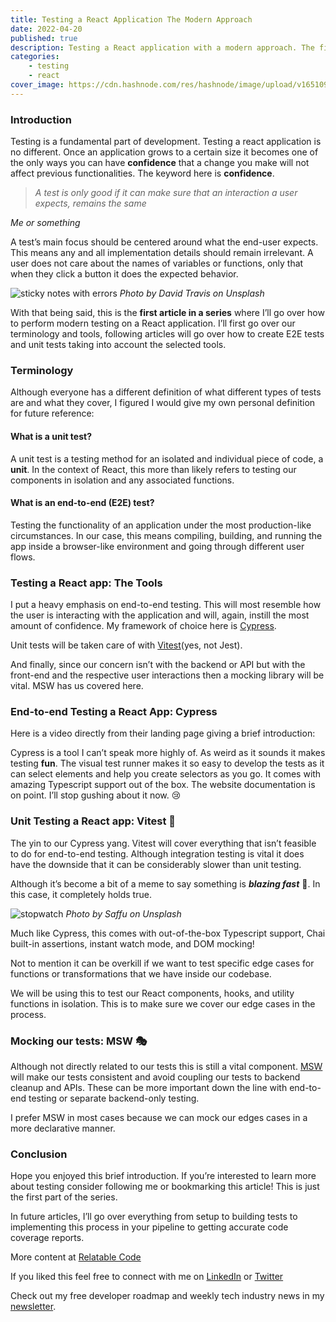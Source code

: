 ```yaml
---
title: Testing a React Application The Modern Approach
date: 2022-04-20
published: true
description: Testing a React application with a modern approach. The first article in a series where I go over my tools of choice Cypress, Vitest, and MSW.
categories:
    - testing
    - react
cover_image: https://cdn.hashnode.com/res/hashnode/image/upload/v1651098470347/9coA_akWr.png
---
```


### Introduction

Testing is a fundamental part of development. Testing a react application is no different. Once an application grows to a certain size it becomes one of the only ways you can have **confidence** that a change you make will not affect previous functionalities. The keyword here is **confidence**.

> _A test is only good if it can make sure that an interaction a user expects, remains the same_

_Me or something_

A test’s main focus should be centered around what the end-user expects. This means any and all implementation details should remain irrelevant. A user does not care about the names of variables or functions, only that when they click a button it does the expected behavior.

![sticky notes with errors](https://cdn.hashnode.com/res/hashnode/image/upload/v1650898789228/46ukd0j_Fx.jpeg)
_Photo by David Travis on Unsplash_

With that being said, this is the **first article in a series** where I’ll go over how to perform modern testing on a React application. I’ll first go over our terminology and tools, following articles will go over how to create E2E tests and unit tests taking into account the selected tools.

### Terminology

Although everyone has a different definition of what different types of tests are and what they cover, I figured I would give my own personal definition for future reference:

#### What is a unit test?

A unit test is a testing method for an isolated and individual piece of code, a **unit**. In the context of React, this more than likely refers to testing our components in isolation and any associated functions.

#### What is an end-to-end (E2E) test?

Testing the functionality of an application under the most production-like circumstances. In our case, this means compiling, building, and running the app inside a browser-like environment and going through different user flows.

### Testing a React app: The Tools

I put a heavy emphasis on end-to-end testing. This will most resemble how the user is interacting with the application and will, again, instill the most amount of confidence. My framework of choice here is [Cypress](https://www.cypress.io/).

Unit tests will be taken care of with [Vitest](https://vitest.dev/)(yes, not Jest).

And finally, since our concern isn’t with the backend or API but with the front-end and the respective user interactions then a mocking library will be vital. MSW has us covered here.

### End-to-end Testing a React App: Cypress

Here is a video directly from their landing page giving a brief introduction:

Cypress is a tool I can’t speak more highly of. As weird as it sounds it makes testing **fun**. The visual test runner makes it so easy to develop the tests as it can select elements and help you create selectors as you go. It comes with amazing Typescript support out of the box. The website documentation is on point. I’ll stop gushing about it now. 😢

### Unit Testing a React app: Vitest 🌽

The yin to our Cypress yang. Vitest will cover everything that isn’t feasible to do for end-to-end testing. Although integration testing is vital it does have the downside that it can be considerably slower than unit testing.

Although it’s become a bit of a meme to say something is **_blazing fast_** 🚀. In this case, it completely holds true.

![stopwatch](https://cdn.hashnode.com/res/hashnode/image/upload/v1650898790547/15r48ftvY.jpeg)
_Photo by Saffu on Unsplash_

Much like Cypress, this comes with out-of-the-box Typescript support, Chai built-in assertions, instant watch mode, and DOM mocking!

Not to mention it can be overkill if we want to test specific edge cases for functions or transformations that we have inside our codebase.

We will be using this to test our React components, hooks, and utility functions in isolation. This is to make sure we cover our edge cases in the process.

### Mocking our tests: MSW 🎭

Although not directly related to our tests this is still a vital component. [MSW](https://mswjs.io/) will make our tests consistent and avoid coupling our tests to backend cleanup and APIs. These can be more important down the line with end-to-end testing or separate backend-only testing.

I prefer MSW in most cases because we can mock our edges cases in a more declarative manner.

### Conclusion

Hope you enjoyed this brief introduction. If you’re interested to learn more about testing consider following me or bookmarking this article! This is just the first part of the series.

In future articles, I’ll go over everything from setup to building tests to implementing this process in your pipeline to getting accurate code coverage reports.

More content at [Relatable Code](https://relatablecode.com)

If you liked this feel free to connect with me on [LinkedIn](https://www.linkedin.com/in/relatablecode) or [Twitter](https://twitter.com/relatablecoder)

Check out my free developer roadmap and weekly tech industry news in my [newsletter](https://relatablecode.substack.com/).
